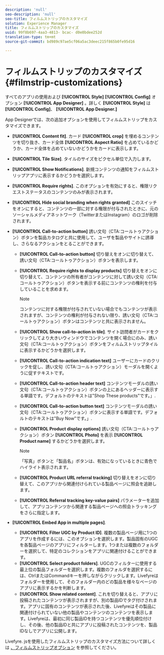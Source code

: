 ```yaml
---
description: 'null'
seo-description: 'null'
seo-title: フィルムストリップのカスタマイズ
solution: Experience Manager
title: フィルムストリップのカスタマイズ
uuid: 99f8b697-4aa3-4813- bcac- d0e0bdee252d
translation-type: tm+mt
source-git-commit: bd989c97ae5cf06a5ac3deec215f865b0fe95d16

---
```



# フィルムストリップのカスタマイズ{#filmstrip-customizations}

すべてのアプリの使用および **[!UICONTROL Style]** **[!UICONTROL Config]** オプション **[!UICONTROL App Designer]** 。詳しく **[!UICONTROL Style]** は **[!UICONTROL Config]**、 **[!UICONTROL App Designer.]** 

App Designerでは、次の追加オプションを使用してフィルムストリップをカスタマイズできます。

* **[!UICONTROL Content fit]**. カード **[!UICONTROL crop]** を埋めるコンテンツを切り抜き、カード全体 **[!UICONTROL Aspect Ratio]** を占めているかどうか、カード全体を占めていないかどうかをカードに表示します。
* **[!UICONTROL Tile Size]**. タイルのサイズをピクセル単位で入力します。
* **[!UICONTROL Show Notifications]**. 新規コンテンツの通知をフィルムストリップアプリに表示するかどうかを選択します。
* **[!UICONTROL Require rights]**. このオプションを有効にすると、権限リクエストステータスのコンテンツのみが表示されます。
* **[!UICONTROL Hide social branding when rights granted]** このスイッチをオンにすると、コンテンツの一部に対する権限が付与されたときに、元のソーシャルメディアネットワーク（TwitterまたはInstagram）のロゴが削除されます。
* **[!UICONTROL Call-to-action button]** 誘い文句（CTA:コールトゥアクション）ボタンを製品カタログと共に使用して、ユーザを製品やサイトに誘導し、さらなるアクションをとることができます。

   * **[!UICONTROL Call-to-action button]** 切り替えをオンに切り替えて、誘い文句（CTA:コールトゥアクション）ボタンを表示します。
   * **[!UICONTROL Require rights to display products]** 切り替えをオンに切り替えて、コンテンツの所有者がコンテンツに対して誘い文句（CTA:コールトゥアクション）ボタンを表示する前にコンテンツの権利を付与していることを求めます。

      >[!NOTE]
      >
      >コンテンツに対する権限が付与されていない場合でもコンテンツが表示されますが、コンテンツの権利が付与されない限り、誘い文句（CTA:コールトゥアクション）ボタンはコンテンツと共に表示されません。

   * **[!UICONTROL Show call-to-action in tile]**. サイト訪問者がカードをクリックしてより大きいウィンドウでコンテンツを開く場合にのみ、誘い文句（CTA:コールトゥアクション）ボタンをフィルムストリップタイルに表示するかどうかを選択します。
   * **[!UICONTROL Call-to-action indication text]** ユーザーにカードのクリックを促し、誘い文句（CTA:コールトゥアクション）モーダルを開くように促すテキストです。
   * **[!UICONTROL Call-to-action header text]** コンテンツモーダルの誘い文句（CTA:コールトゥアクション）ボタンの上にあるヘッダーに表示する単語です。デフォルトのテキストは&quot;Shop These products&quot;です。」.
   * **[!UICONTROL Call-to-action button text]** コンテンツモーダルの誘い文句（CTA:コールトゥアクション）ボタンに表示する単語です。デフォルトのテキストは&quot;Buy Now&quot;です。」.
   * **[!UICONTROL Product display options]** 誘い文句（CTA:コールトゥアクション）ボタン **[!UICONTROL Photo]** を表示 **[!UICONTROL Product name]** するかどうかを選択します。

      >[!NOTE]
      >
      >「写真」ボタンと「製品名」ボタンは、有効になっているときに青色でハイライト表示されます。

   * **[!UICONTROL Product URL referral tracking]** 切り替えをオンに切り替えて、このアプリから関連付けられている製品ページに照会を追跡します。
   * **[!UICONTROL Referral tracking key-value pairs]** パラメーターを追加して、アプリコンテンツから関連する製品ページへの照会トラッキングをさらに指定します。

* **[!UICONTROL Embed App in multiple pages]**.

   * **[!UICONTROL Filter UGC by Product ID]**. 複数の製品ページ用に1つのアプリを作成するには、このオプションを選択します。製品固有のUGCを各製品ページのアプリにフィルターします。1つまたは複数のフォルダーを選択して、特定のコレクションをアプリに関連付けることができます。
   * **[!UICONTROL Select product folders]**. UGCのフィルターに使用する最上位の製品フォルダーを選択します。複数のフォルダを選択するには、CtrlまたはCommandキーを押しながらクリックします。Livefyreはフォルダーを使用して、そのフォルダー内のどの製品を様々なページのアプリに表示するかを判断します。
   * **[!UICONTROL Show related content]**. これを切り替えると、アプリに投稿されたコンテンツが表示されますが、別の製品IDでタグ付けされます。アプリに固有のコンテンツが表示された後、Livefyreはその製品に関連付けられていない他の製品やコンテンツのコンテンツを表示します。Livefyreは、最初に同じ製品IDを持つコンテンツを優先順位付けし、その後、他の製品IDと共にアプリに投稿されたコンテンツを、製品IDなしでアプリに公開します。

Livefyre. jsを使用したフィルムストリップのカスタマイズ方法について詳しくは [、フィルムストリップオプション](/help/implementation/c-getting-started/c-implementation-process/c-using-livefyre.js-to-create-customize-and-use-apps-on-your-site.md) を参照してください。

